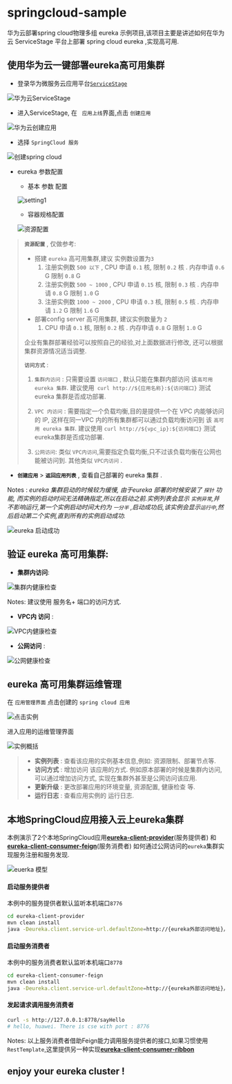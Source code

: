 # springcloud-sample

华为云部署spring cloud物理多组 eureka 示例项目,该项目主要是讲述如何在华为云 ServiceStage 平台上部署 spring cloud eureka ,实现高可用.

## 使用华为云一键部署eureka高可用集群

* 登录华为微服务云应用平台[`ServiceStage` ](https://console.huaweicloud.com/servicestage)

![华为云ServiceStage](docs/yun_servicestage.png)

* 进入ServiceStage, 在 ` 应用上线`界面,点击 `创建应用` 

![华为云创建应用](docs/yun_create_springcloud.png)

* 选择 `SpringCloud 服务` 

![创建spring cloud](docs/yun_springcloud.png)

* eureka 参数配置
  * 基本 参数 配置
  
  ![setting1](docs/yun_setting1.png)
  
  * 容器规格配置
  
  ![资源配置](docs/yun_setting_cpu.png)
  
 > **`资源配置`** , 仅做参考: 
 > * 搭建 `eureka` 高可用集群,建议 实例数设置为` 3 `
 >   1. 注册实例数 `500 以下` , CPU 申请 `0.1` 核, 限制 `0.2` 核 . 内存申请 `0.6` G 限制 `0.8` G 
 >   2. 注册实例数 `500 ~ 1000` , CPU 申请 `0.15` 核, 限制 `0.3` 核 . 内存申请 `0.8` G 限制 `1.0` G
 >   3. 注册实例数 `1000 ~ 2000` , CPU 申请 `0.3` 核, 限制 `0.5` 核 . 内存申请 `1.2` G 限制 `1.6` G
 > * 部署config server 高可用集群, 建议实例数量为 `2`
 >   1. CPU 申请 `0.1` 核, 限制 `0.2` 核 . 内存申请 `0.8` G 限制 `1.0` G
 > 
 > 企业有集群部署经验可以按照自己的经验,对上面数据进行修改, 还可以根据集群资源情况适当调整.
 >  
 > **`访问方式`** : 
 > 1. `集群内访问` : 只需要设置 `访问端口` , 默认只能在集群内部访问 该`高可用 eureka 集群`. 建议使用` curl http://${应用名称}:${访问端口}` 测试eureka 集群是否成功部署.
 >
 > 2. `VPC 内访问` : 需要指定一个负载均衡,目的是提供一个在 VPC 内能够访问的 IP, 这样在同一VPC 内的所有集群都可以通过负载均衡访问到 该 `高可用 eureka 集群`. 建议使用 `curl http://${vpc_ip}:${访问端口}` 测试eureka集群是否成功部署.
 >
 > 3. `公网访问`: 类似 `VPC内访问`,需要指定负载均衡,只不过该负载均衡在公网也能被访问到. 其他类似 `VPC内访问` .
 
*  **`创建应用`** > **`返回应用列表`** , 查看自己部署的 eureka 集群 .
 
 Notes : _eureka 集群启动的时候较为缓慢, 由于eureka 部署的时候安装了 `探针` 功能, 而实例的启动时间无法精确指定,所以在启动之前.实例列表会显示 `实例异常`,并不影响运行,第一个实例启动时间大约为 `一分半` ,启动成功后,该实例会显示`运行中`,然后启动第二个实例,直到所有的实例启动成功._ 
 
 ![eureka 启动成功](docs/yum_chakan.png)
 
## 验证 eureka 高可用集群:

* **集群内访问**: 

![集群内健康检查](docs/yun_eureka_health.PNG)

Notes: 建议使用 服务名+ 端口的访问方式.  

* **VPC内 访问** :

![VPC内健康检查](docs/yun_vpc_health.PNG)

* **公网访问** :

![公网健康检查](docs/yun_gongwang_health.PNG)

## eureka 高可用集群运维管理
在 `应用管理界面` 点击创建的 `spring cloud 应用`

![点击实例](docs/yun_pod.png)

进入应用的运维管理界面

![实例概括](docs/yun_pod_gaikuo.png)

> * **实例列表** : 查看该应用的实例基本信息,例如: 资源限制、部署节点等.
> * **访问方式** : 增加访问 该应用的方式. 例如原本部署的时候是集群内访问,可以通过增加访问方式, 实现在集群外甚至是公网访问该应用.
> * **更新升级** : 更改部署应用的环境变量, 资源配置, 健康检查 等.
> * **运行日志** : 查看应用实例的 运行日志.


## 本地SpringCloud应用接入云上eureka集群

本例演示了2个本地SpringCloud应用[**eureka-client-provider**](/eureka-client-provider)(服务提供者)
和[**eureka-client-consumer-feign**](/eureka-client-consumer-feign)(服务消费者)
如何通过公网访问的`eureka`集群实现服务注册和服务发现.

![euerka 模型](docs/eureka_module.png)

#### 启动服务提供者

本例中的服务提供者默认监听本机端口`8776`

```bash
cd eureka-client-provider
mvn clean install
java -Deureka.client.service-url.defaultZone=http://{eureka外部访问地址}/eureka/ -jar target/eureka-client-provider-0.0.1-SNAPSHOT.jar 
```

#### 启动服务消费者

本例中的服务消费者默认监听本机端口`8778`

```bash
cd eureka-client-consumer-feign
mvn clean install
java -Deureka.client.service-url.defaultZone=http://{eureka外部访问地址}/eureka/ -jar target/eureka-client-consumer-feign-0.0.1-SNAPSHOT.jar 
```


#### 发起请求调用服务消费者

```bash
curl -s http://127.0.0.1:8778/sayHello
# hello, huawei. There is cse with port : 8776
```



Notes: 以上服务消费者借助Feign能力调用服务提供者的接口,如果习惯使用`RestTemplate`,这里提供另一种实现[**eureka-client-consumer-ribbon**](/eureka-client-consumer-ribbon) 

## enjoy your eureka cluster ! 
